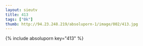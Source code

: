 ```yaml
--- 
layout: sieutv
title: 413
tags: ["0k"]
thumb: http://94.23.248.219/absoluporn-1/image/002/413.jpg
---
```

{% include absoluporn key="413" %} 

